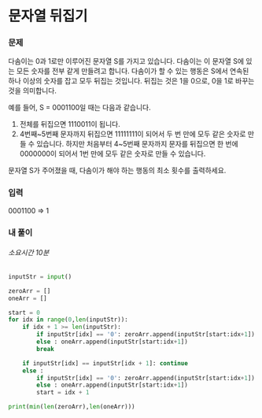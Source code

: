 # 문자열 뒤집기

### 문제

다솜이는 0과 1로만 이루어진 문자열 S를 가지고 있습니다. 다솜이는 이 문자열 S에 있는 모든 숫자를 전부 같게 만들려고 합니다. 다솜이가 할 수 있는 행동은 S에서 연속된 하나 이상의 숫자를 잡고 모두 뒤집는 것입니다. 뒤집는 것은 1을 0으로, 0을 1로 바꾸는 것을 의미합니다.

예를 들어, S = 0001100일 때는 다음과 같습니다.

1. 전체를 뒤집으면 1110011이 됩니다.
2. 4번째~5번째 문자까지 뒤집으면 11111111이 되어서 두 번 만에 모두 같은 숫자로 만들 수 있습니다.
   하지만 처음부터 4~5번째 문자까지 문자를 뒤집으면 한 번에 0000000이 되어서 1번 만에 모두 같은 숫자로 만들 수 있습니다.

문자열 S가 주어졌을 때, 다솜이가 해야 하는 행동의 최소 횟수를 출력하세요.

### 입력

0001100 => 1

### 내 풀이

###### 소요시간 10분

```Python
inputStr = input()

zeroArr = []
oneArr = []

start = 0
for idx in range(0,len(inputStr)):
    if idx + 1 >= len(inputStr):
        if inputStr[idx] == '0': zeroArr.append(inputStr[start:idx+1])
        else : oneArr.append(inputStr[start:idx+1])
        break

    if inputStr[idx] == inputStr[idx + 1]: continue
    else :
        if inputStr[idx] == '0': zeroArr.append(inputStr[start:idx+1])
        else : oneArr.append(inputStr[start:idx+1])
        start = idx + 1

print(min(len(zeroArr),len(oneArr)))
```
